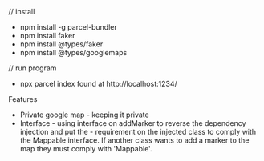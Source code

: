 // install
- npm install -g parcel-bundler
- npm install faker 
- npm install @types/faker
- npm install @types/googlemaps

// run program
- npx parcel index
found at http://localhost:1234/

Features
- Private google map - keeping it private
- Interface - using interface on addMarker to reverse the dependency injection and put the - requirement on the injected class to comply with the Mappable interface. If another class wants to add a marker to the map they must comply with 'Mappable'.